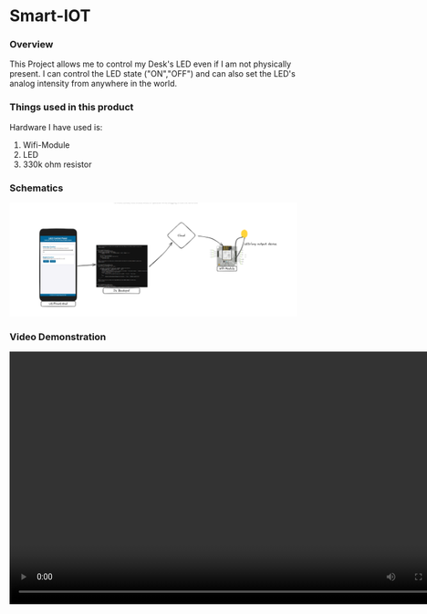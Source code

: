 # Smart-IOT
### Overview

This Project allows me to control my Desk's LED even if I am not physically present. I can control the LED state ("ON","OFF") and can also set the LED's analog intensity from anywhere in the world.

### Things used in this product

Hardware I have used is:
1. Wifi-Module
2. LED
3. 330k ohm resistor

### Schematics

<img src="https://raw.githubusercontent.com/EPICPJM05/ABHAR/main/draft/Screenshot%202024-07-31%20084017.png" width="790" >

### Video Demonstration 

<video width="788.54" height="443" type="video/mp4" src="https://www.youtube.com/embed/fWAAeoOfzjA">
